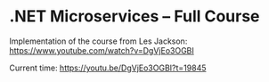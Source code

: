 # .NET Microservices – Full Course

Implementation of the course from Les Jackson: https://www.youtube.com/watch?v=DgVjEo3OGBI

Current time: https://youtu.be/DgVjEo3OGBI?t=19845
